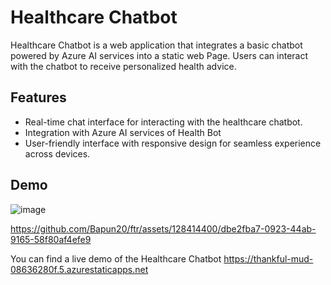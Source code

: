 # Healthcare Chatbot

Healthcare Chatbot is a web application that integrates a basic chatbot powered by Azure AI services into a static web Page. Users can interact with the chatbot to receive personalized health advice.

## Features

- Real-time chat interface for interacting with the healthcare chatbot.
- Integration with Azure AI services of Health Bot
- User-friendly interface with responsive design for seamless experience across devices.

## Demo
![image](https://github.com/Bapun20/ftr/assets/128414400/469d50b7-5292-46f2-89c8-7e845966005d)




https://github.com/Bapun20/ftr/assets/128414400/dbe2fba7-0923-44ab-9165-58f80af4efe9




You can find a live demo of the Healthcare Chatbot 
https://thankful-mud-08636280f.5.azurestaticapps.net


